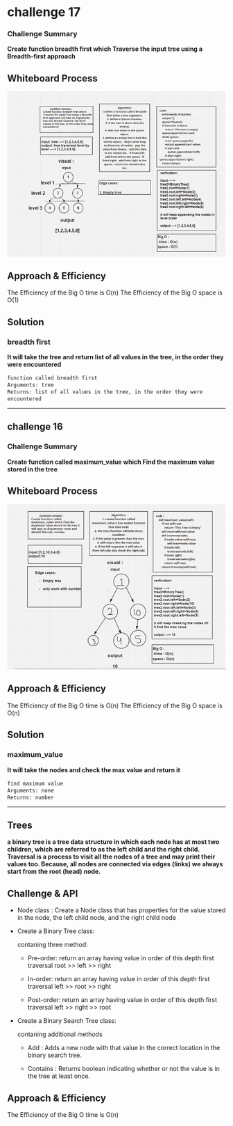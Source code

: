 # challenge 17


### Challenge Summary

**Create function breadth first which Traverse the input tree using a Breadth-first approach**

## Whiteboard Process

![code17](breadth_first.PNG)

## Approach & Efficiency

The Efficiency of the Big O time is O(n)
The Efficiency of the Big O space is O(1)

## Solution

### breadth first

**It will take the tree and return list of all values in the tree, in the order they were encountered**

    function called breadth first
    Arguments: tree
    Returns: list of all values in the tree, in the order they were encountered



____________________________


## challenge 16


### Challenge Summary

**Create function called maximum_value which Find the maximum value stored in the tree**

## Whiteboard Process

![code16](max2.PNG)

## Approach & Efficiency

The Efficiency of the Big O time is O(n)
The Efficiency of the Big O space is O(n)

## Solution

### maximum_value

**It will take the nodes and check the max value and return it**

    find maximum value
    Arguments: none
    Returns: number

____________________________

## Trees

**a binary tree is a tree data structure in which each node has at most two children, which are referred to as the left child and the right child. Traversal is a process to visit all the nodes of a tree and may print their values too. Because, all nodes are connected via edges (links) we always start from the root (head) node.**

## Challenge & API


* Node class : Create a Node class that has properties for the value stored in the node, the left child node, and the right child node

* Create a Binary Tree class:

    contaning three method:

    - Pre-order: return an array having value in order of this depth first traversal   root >> left >> right

    - In-order: return an array having value in order of this depth first traversal    left >> root >> right

    - Post-order: return an array having value in order of this depth first traversal  left >> right >> root


* Create a Binary Search Tree class:

    contaning additional methods

    - Add : Adds a new node with that value in the correct location in the binary search tree.

    - Contains : Returns boolean indicating whether or not the value is in the tree at least once.


## Approach & Efficiency

The Efficiency of the Big O time is O(n)





